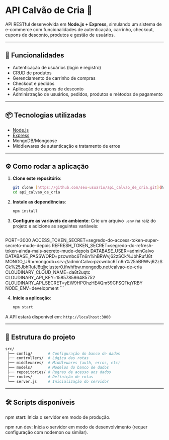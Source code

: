 # API Calvão de Cria 🛒

API RESTful desenvolvida em **Node.js + Express**, simulando um sistema de e-commerce com funcionalidades de autenticação, carrinho, checkout, cupons de desconto, produtos e gestão de usuários.

---

## 🚀 Funcionalidades

-   Autenticação de usuários (login e registro)
-   CRUD de produtos
-   Gerenciamento de carrinho de compras
-   Checkout e pedidos
-   Aplicação de cupons de desconto
-   Administração de usuários, pedidos, produtos e métodos de pagamento

---

## 📦 Tecnologias utilizadas

-   [Node.js](https://nodejs.org/)
-   [Express](https://expressjs.com/)
-   MongoDB/Mongoose
-   Middlewares de autenticação e tratamento de erros

---

## ⚙️ Como rodar a aplicação

1.  **Clone este repositório**:
    ```bash
    git clone [https://github.com/seu-usuario/api_calvao_de_cria.git](https://github.com/seu-usuario/api_calvao_de_cria.git)
    cd api_calvao_de_cria
    ```

2.  **Instale as dependências**:
    ```bash
    npm install
    ```

3.  **Configure as variáveis de ambiente**:
    Crie um arquivo `.env` na raiz do projeto e adicione as seguintes variáveis:
    ```env
PORT=3000
ACCESS_TOKEN_SECRET=segredo-do-access-token-super-secreto-mude-depois
REFRESH_TOKEN_SECRET=segredo-do-refresh-token-ainda-mais-secreto-mude-depois
DATABASE_USER=adminCalvo
DATABASE_PASSWORD=pzcwnbc6Tn6n%hBRWvj62zSCk%JbhRufJ8t
MONGO_URI=mongodb+srv://adminCalvo:pzcwnbc6Tn6n%25hBRWvj62zSCk%25JbhRufJ8t@cluster0.ifwhfbw.mongodb.net/calvao-de-cria
CLOUDINARY_CLOUD_NAME=da8t2uqtc
CLOUDINARY_API_KEY=158578586485752
CLOUDINARY_API_SECRET=yEW9HPOhzHE4Qm59CFSQTtqYRBY
NODE_ENV=development
    ```

4.  **Inicie a aplicação**:
    ```bash
    npm start
    ```

A API estará disponível em: `http://localhost:3000`

---

## 📂 Estrutura do projeto

```bash
src/
 ├── config/       # Configuração do banco de dados
 ├── controllers/  # Lógica das rotas
 ├── middlewares/  # Middlewares (auth, erros, etc)
 ├── models/       # Modelos do banco de dados
 ├── repositories/ # Regras de acesso aos dados
 ├── routes/       # Definição de rotas
 └── server.js     # Inicialização do servidor
```
---
## 🛠️ Scripts disponíveis
npm start: Inicia o servidor em modo de produção.

npm run dev: Inicia o servidor em modo de desenvolvimento (requer configuração com nodemon ou similar).
